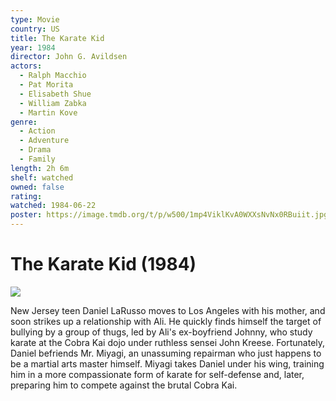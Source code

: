 ```yaml
---
type: Movie
country: US
title: The Karate Kid
year: 1984
director: John G. Avildsen
actors:
  - Ralph Macchio
  - Pat Morita
  - Elisabeth Shue
  - William Zabka
  - Martin Kove
genre:
  - Action
  - Adventure
  - Drama
  - Family
length: 2h 6m
shelf: watched
owned: false
rating:
watched: 1984-06-22
poster: https://image.tmdb.org/t/p/w500/1mp4ViklKvA0WXXsNvNx0RBuiit.jpg
---
```


# The Karate Kid (1984)

![](https://image.tmdb.org/t/p/w500/1mp4ViklKvA0WXXsNvNx0RBuiit.jpg)

New Jersey teen Daniel LaRusso moves to Los Angeles with his mother, and soon strikes up a relationship with Ali. He quickly finds himself the target of bullying by a group of thugs, led by Ali's ex-boyfriend Johnny, who study karate at the Cobra Kai dojo under ruthless sensei John Kreese. Fortunately, Daniel befriends Mr. Miyagi, an unassuming repairman who just happens to be a martial arts master himself. Miyagi takes Daniel under his wing, training him in a more compassionate form of karate for self-defense and, later, preparing him to compete against the brutal Cobra Kai.